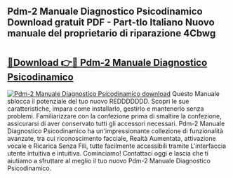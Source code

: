 ## Pdm-2 Manuale Diagnostico Psicodinamico Download gratuit PDF - Part-tIo Italiano Nuovo manuale del proprietario di riparazione 4Cbwg

# <h2><a href="http://dfe9h2g.blite.top/?on=Pdm-2+Manuale+Diagnostico+Psicodinamico">🔗Download 👉🔴 Pdm-2 Manuale Diagnostico Psicodinamico</a></h2>

[![Pdm-2 Manuale Diagnostico Psicodinamico download](https://i.imgur.com/lujVjoI.png)](http://dfe9h2g.blite.top/?on=Pdm-2+Manuale+Diagnostico+Psicodinamico)
Questo Manuale sblocca il potenziale del tuo nuovo REDDDDDDD. Scopri le sue caratteristiche, impara come installarlo, gestirlo e mantenerlo senza problemi. Familiarizzare con la confezione prima di smaltire la confezione, assicurarsi di aver conservato tutti gli accessori necessari. Pdm-2 Manuale Diagnostico Psicodinamico ha un'impressionante collezione di funzionalità avanzate, tra cui riconoscimento facciale, Realtà Aumentata, attivazione vocale e Ricarica Senza Fili, tutte facilmente accessibili tramite L'interfaccia utente intuitiva e intuitiva. Cominciamo! Contattaci oggi e lascia che ti aiutiamo a sfruttare al meglio il tuo nuovo Pdm-2 Manuale Diagnostico Psicodinamico.
